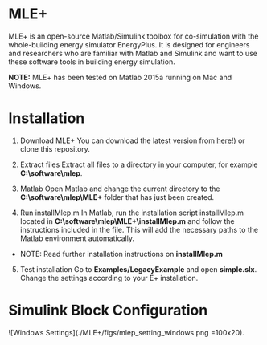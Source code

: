 # MLE+
MLE+ is an open-source Matlab/Simulink toolbox for co-simulation with the whole-building energy simulator EnergyPlus. It is designed for engineers and researchers who are familiar with Matlab and Simulink and want to use these software tools in building energy simulation.

**NOTE:** MLE+ has been tested on Matlab 2015a running on Mac and Windows. 

# Installation
1. Download MLE+
You can download the latest version from [here!](https://github.com/willybernal/mlep/archive/master.zip)) or clone this repository.

2. Extract files
Extract all files to a directory in your computer, for example **C:\software\mlep**.

3. Matlab
Open Matlab and change the current directory to the **C:\software\mlep\MLE+** folder that has just been created.

4. Run installMlep.m
In Matlab, run the installation script installMlep.m located in **C:\software\mlep\MLE+\installMlep.m** and follow the instructions included in the file. This will add the necessary paths to the Matlab environment automatically.

  * NOTE: Read further installation instructions on **installMlep.m**

5. Test installation
Go to **Examples/LegacyExample** and open **simple.slx**. Change the settings according to your E+ installation. 


# Simulink Block Configuration
![Windows Settings](./MLE+/figs/mlep_setting_windows.png =100x20).


